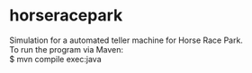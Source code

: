# horseracepark
Simulation for a automated teller machine for Horse Race Park.<br />
To run the program via Maven:<br />
$ mvn compile exec:java
